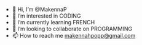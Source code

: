- 👋 Hi, I’m @MakennaP
- 👀 I’m interested in CODING
- 🌱 I’m currently learning FRENCH
- 💞️ I’m looking to collaborate on PROGRAMMING
- 📫 How to reach me makennahpopp@gmail.com

<!---
MakennaP/MakennaP is a ✨ special ✨ repository because its `README.md` (this file) appears on your GitHub profile.
You can click the Preview link to take a look at your changes.
--->
